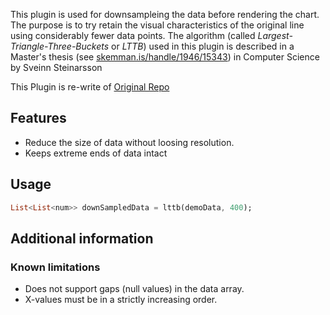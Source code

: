 This plugin is used for downsampleing the data before rendering the chart. The purpose is to try retain the
visual characteristics of the original line using considerably fewer data points.
The algorithm (called _Largest-Triangle-Three-Buckets_ or _LTTB_) used in this plugin is described in a
Master's thesis (see [skemman.is/handle/1946/15343](https://skemman.is/handle/1946/15343)) in Computer Science by Sveinn Steinarsson

This Plugin is re-write of [Original Repo](https://github.com/sveinn-steinarsson/flot-downsample)

## Features

- Reduce the size of data without loosing resolution.
- Keeps extreme ends of data intact

## Usage

```dart
List<List<num>> downSampledData = lttb(demoData, 400);
```

## Additional information

### Known limitations

- Does not support gaps (null values) in the data array.
- X-values must be in a strictly increasing order.
